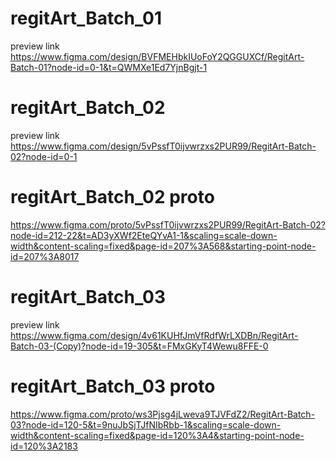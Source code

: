 # regitArt_Batch_01
preview link
https://www.figma.com/design/BVFMEHbkIUoFoY2QGGUXCf/RegitArt-Batch-01?node-id=0-1&t=QWMXe1Ed7YjnBgjt-1

# regitArt_Batch_02
preview link
https://www.figma.com/design/5vPssfT0ijvwrzxs2PUR99/RegitArt-Batch-02?node-id=0-1

# regitArt_Batch_02 proto
https://www.figma.com/proto/5vPssfT0ijvwrzxs2PUR99/RegitArt-Batch-02?node-id=212-22&t=AD3yXWf2EteQYvA1-1&scaling=scale-down-width&content-scaling=fixed&page-id=207%3A568&starting-point-node-id=207%3A8017


# regitArt_Batch_03
preview link
https://www.figma.com/design/4v61KUHfJmVfRdfWrLXDBn/RegitArt-Batch-03-(Copy)?node-id=19-305&t=FMxGKyT4Wewu8FFE-0

# regitArt_Batch_03 proto

https://www.figma.com/proto/ws3Pjsg4jLweva9TJVFdZ2/RegitArt-Batch-03?node-id=120-5&t=9nuJbSjTJfNIbRbb-1&scaling=scale-down-width&content-scaling=fixed&page-id=120%3A4&starting-point-node-id=120%3A2183


